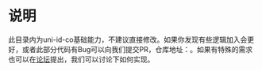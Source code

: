 # 说明

此目录内为uni-id-co基础能力，不建议直接修改。如果你发现有些逻辑加入会更好，或者此部分代码有Bug可以向我们提交PR，仓库地址：[]()。如果有特殊的需求也可以在[论坛](https://ask.dcloud.net.cn/)提出，我们可以讨论下如何实现。
